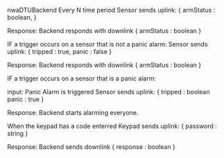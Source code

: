 nwaDTUBackend
Every N time period
Sensor sends uplink:
{
	armStatus : boolean,
}

Response:
Backend responds with downlink
{
	armStatus : boolean
}

IF a trigger occurs on a sensor that is not a panic alarm:
Sensor sends uplink:
{
	tripped : true,
	panic : false
}


Response:
Backend responds with downlink
{
	armStatus : boolean
}


IF a trigger occurs on a sensor that is  a panic alarm:

input: Panic Alarm is triggered
Sensor sends uplink:
{
	tripped	  : boolean
	panic : true
}

Response:
Backend starts alarming everyone.



When the keypad has a code enterred
Keypad sends uplink:
{
	password : string
}


Response:
Backend sends downlink
{
	response : boolean
}
